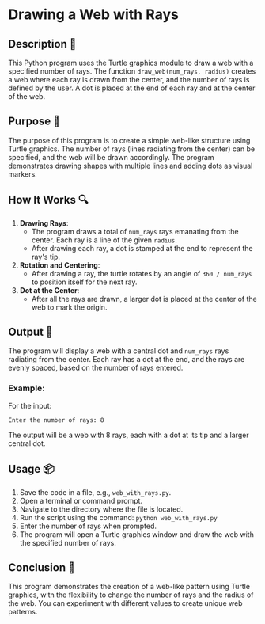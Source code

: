 # Drawing a Web with Rays

## Description 📝

This Python program uses the Turtle graphics module to draw a web with a specified number of rays. The function `draw_web(num_rays, radius)` creates a web where each ray is drawn from the center, and the number of rays is defined by the user. A dot is placed at the end of each ray and at the center of the web.

## Purpose 🎯

The purpose of this program is to create a simple web-like structure using Turtle graphics. The number of rays (lines radiating from the center) can be specified, and the web will be drawn accordingly. The program demonstrates drawing shapes with multiple lines and adding dots as visual markers.

## How It Works 🔍

1. **Drawing Rays**:
    - The program draws a total of `num_rays` rays emanating from the center. Each ray is a line of the given `radius`.
    - After drawing each ray, a dot is stamped at the end to represent the ray's tip.
2. **Rotation and Centering**:
    - After drawing a ray, the turtle rotates by an angle of `360 / num_rays` to position itself for the next ray.
3. **Dot at the Center**:
    - After all the rays are drawn, a larger dot is placed at the center of the web to mark the origin.

## Output 📜

The program will display a web with a central dot and `num_rays` rays radiating from the center. Each ray has a dot at the end, and the rays are evenly spaced, based on the number of rays entered.

### Example:

For the input:

```
Enter the number of rays: 8
```

The output will be a web with 8 rays, each with a dot at its tip and a larger central dot.

## Usage 📦

1. Save the code in a file, e.g., `web_with_rays.py`.
2. Open a terminal or command prompt.
3. Navigate to the directory where the file is located.
4. Run the script using the command:
   `python web_with_rays.py`
5. Enter the number of rays when prompted.
6. The program will open a Turtle graphics window and draw the web with the specified number of rays.

## Conclusion 🚀

This program demonstrates the creation of a web-like pattern using Turtle graphics, with the flexibility to change the number of rays and the radius of the web. You can experiment with different values to create unique web patterns.
